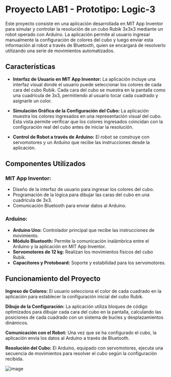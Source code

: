 # Proyecto LAB1 - Prototipo: Logic-3
Este proyecto consiste en una aplicación desarrollada en MIT App Inventor para simular y controlar la resolución de un cubo Rubik 3x3x3 mediante un robot operado con Arduino. La aplicación permite al usuario ingresar manualmente la configuración de colores del cubo y luego enviar esta información al robot a través de Bluetooth, quien se encargará de resolverlo utilizando una serie de movimientos automatizados.

## Características
* **Interfaz de Usuario en MIT App Inventor:** La aplicación incluye una interfaz visual donde el usuario puede seleccionar los colores de cada cara del cubo Rubik. Cada cara del cubo se muestra en la pantalla como una cuadrícula de 3x3, permitiendo al usuario tocar cada cuadrado y asignarle un color.

* **Simulación Gráfica de la Configuración del Cubo:** La aplicación muestra los colores ingresados en una representación visual del cubo. Esta vista permite verificar que los colores ingresados coincidan con la configuración real del cubo antes de iniciar la resolución.

* **Control de Robot a través de Arduino:** El robot se construye con servomotores y un Arduino que recibe las instrucciones desde la aplicación.

## Componentes Utilizados
### MIT App Inventor:

* Diseño de la interfaz de usuario para ingresar los colores del cubo.
* Programación de la lógica para dibujar las caras del cubo en una cuadrícula de 3x3.
* Comunicación Bluetooth para enviar datos al Arduino.
  
### Arduino:

* **Arduino Uno:** Controlador principal que recibe las instrucciones de movimiento.
* **Módulo Bluetooth:** Permite la comunicación inalámbrica entre el Arduino y la aplicación en MIT App Inventor.
* **Servomotores de 12 kg:** Realizan los movimientos físicos del cubo Rubik.
* **Capacitores y Protoboard:** Soporte y estabilidad para los servomotores.

## Funcionamiento del Proyecto
**Ingreso de Colores:** El usuario selecciona el color de cada cuadrado en la aplicación para establecer la configuración inicial del cubo Rubik.

**Dibujo de la Configuración:** La aplicación utiliza bloques de código optimizados para dibujar cada cara del cubo en la pantalla, calculando las posiciones de cada cuadrado con un sistema de bucles y desplazamientos dinámicos.

**Comunicación con el Robot:** Una vez que se ha configurado el cubo, la aplicación envía los datos al Arduino a través de Bluetooth.

**Resolución del Cubo:** El Arduino, equipado con servomotores, ejecuta una secuencia de movimientos para resolver el cubo según la configuración recibida.

![image](https://github.com/user-attachments/assets/0a5a45a2-cf23-4e8a-bb00-610a2652e635)

